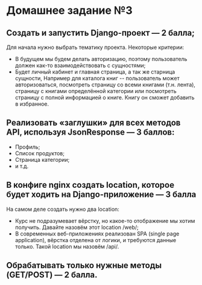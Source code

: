 # Домашнее задание №3

## Создать и запустить Django-проект — 2 балла;
Для начала нужно выбрать тематику проекта. Некоторые критерии:
* В будущем мы будем делать авторизацию, поэтому пользователь должен как-то взаимодействовать с сущностями;
* Будет личный кабинет и главная страница, а так же старница сущности,
Например для каталога книг -- пользователь может авторизоваться, посмотреть страницу со всеми книгами (т.н. лента), страницу с книгами определённой категории или посмотреть страницу с полной информацией о книге. Книгу он сможет добавить в избранное.
## Реализовать «заглушки» для всех методов API, используя JsonResponse  — 3 баллов:
* Профиль;
* Список продуктов;
* Страница категории;
* и т.д.
## В конфиге nginx создать location, которое будет ходить на Django-приложение — 3 балла
На самом деле создать нужно два location:
* Курс не подразумевает вёрстку, но какое-то отображение мы хотим получить. Давайте назовём этот location /web/;
* В современных веб-приложениях реализован SPA (single page application), вёрстка отделена от логики, и требуются данные только. Такой location мы назовём /api/.
## Обрабатывать только нужные методы (GET/POST) — 2 балла.